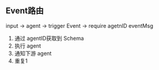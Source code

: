## Event路由
input -> agent -> trigger Event -> 
require agetnID eventMsg  
1. 通过 agentID获取到 Schema
2. 执行 agent
3. 通知下游 agent
4. 重复1